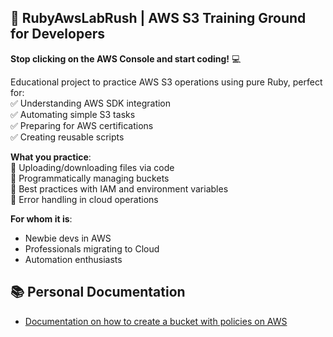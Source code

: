 ## 🚀 RubyAwsLabRush | AWS S3 Training Ground for Developers

**Stop clicking on the AWS Console and start coding!** 💻  

Educational project to practice AWS S3 operations using pure Ruby, perfect for:  
✅ Understanding AWS SDK integration  
✅ Automating simple S3 tasks  
✅ Preparing for AWS certifications  
✅ Creating reusable scripts  

**What you practice**:  
🔸 Uploading/downloading files via code  
🔸 Programmatically managing buckets  
🔸 Best practices with IAM and environment variables  
🔸 Error handling in cloud operations

**For whom it is**:  
- Newbie devs in AWS  
- Professionals migrating to Cloud  
- Automation enthusiasts

## 📚 Personal Documentation
- [Documentation on how to create a bucket with policies on AWS](doc/create_bucket_s3_with_policy.md)
